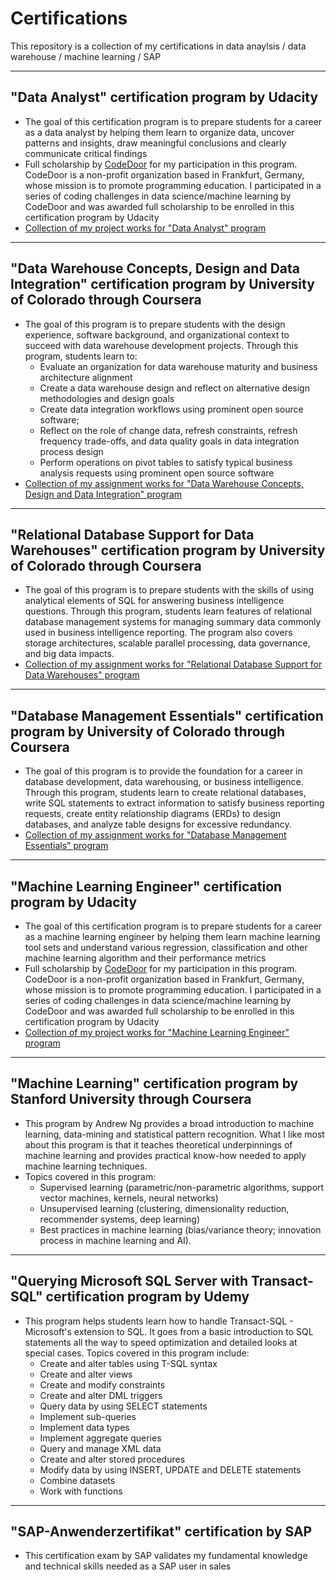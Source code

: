 # Certifications
This repository is a collection of my certifications in data anaylsis / data warehouse / machine learning / SAP

---

## "Data Analyst" certification program by Udacity

- The goal of this certification program is to prepare students for a career as a data analyst by helping them learn to organize data, uncover patterns and insights, draw meaningful conclusions and clearly communicate critical findings
- Full scholarship by [CodeDoor](https://codedoor.com/About) for my participation in this program. CodeDoor is a non-profit organization based in Frankfurt, Germany, whose mission is to promote programming education. I participated in a series of coding challenges in data science/machine learning by CodeDoor and was awarded full scholarship to be enrolled in this certification program by Udacity
- [Collection of my project works for "Data Analyst" program](https://github.com/KaiFormosa/Data_Analyst_Program)

---

## "Data Warehouse Concepts, Design and Data Integration" certification program by University of Colorado through Coursera

- The goal of this program is to prepare students with the design experience, software background, and organizational context to succeed with data warehouse development projects. Through this program, students learn to:
    - Evaluate an organization for data warehouse maturity and business architecture alignment
    - Create a data warehouse design and reflect on alternative design methodologies and design goals
    - Create data integration workflows using prominent open source software;
    - Reflect on the role of change data, refresh constraints, refresh frequency trade-offs, and data quality goals in data integration process design
    - Perform operations on pivot tables to satisfy typical business analysis requests using prominent open source software
- [Collection of my assignment works for "Data Warehouse Concepts, Design and Data Integration" program](https://github.com/KaiFormosa/Data_Warehouse_Concepts_Design_and_Data_Integration)

---

## "Relational Database Support for Data Warehouses" certification program by University of Colorado through Coursera

- The goal of this program is to prepare students with the skills of using analytical elements of SQL for answering business intelligence questions. Through this program, students learn features of relational database management systems for managing summary data commonly used in business intelligence reporting. The program also covers storage architectures, scalable parallel processing, data governance, and big data impacts.
- [Collection of my assignment works for "Relational Database Support for Data Warehouses" program](https://github.com/KaiFormosa/Relational_Database_Support_for_Data_Warehouses)

---

## "Database Management Essentials" certification program by University of Colorado through Coursera

- The goal of this program is to provide the foundation for a career in database development, data warehousing, or business intelligence. Through this program, students learn to create relational databases, write SQL statements to extract information to satisfy business reporting requests, create entity relationship diagrams (ERDs) to design databases, and analyze table designs for excessive redundancy.
- [Collection of my assignment works for "Database Management Essentials" program](https://github.com/KaiFormosa/Database_Management_Essentials)

---

## "Machine Learning Engineer" certification program by Udacity

- The goal of this certification program is to prepare students for a career as a machine learning engineer by helping them learn machine learning tool sets and understand various regression, classification and other machine learning algorithm and their performance metrics
- Full scholarship by [CodeDoor](https://codedoor.com/About) for my participation in this program. CodeDoor is a non-profit organization based in Frankfurt, Germany, whose mission is to promote programming education. I participated in a series of coding challenges in data science/machine learning by CodeDoor and was awarded full scholarship to be enrolled in this certification program by Udacity
- [Collection of my project works for "Machine Learning Engineer" program](https://github.com/KaiFormosa/Machine_Learning_Engineer_Program)

---

## "Machine Learning" certification program by Stanford University through Coursera

- This program by Andrew Ng provides a broad introduction to machine learning, data-mining and statistical pattern recognition. What I like most about this program is that it teaches theoretical underpinnings of machine learning and provides practical know-how needed to apply machine learning techniques.
- Topics covered in this program:
    - Supervised learning (parametric/non-parametric algorithms, support vector machines, kernels, neural networks)
    - Unsupervised learning (clustering, dimensionality reduction, recommender systems, deep learning)
    - Best practices in machine learning (bias/variance theory; innovation process in machine learning and AI). 

---

## "Querying Microsoft SQL Server with Transact-SQL" certification program by Udemy

- This program helps students learn how to handle Transact-SQL - Microsoft's extension to SQL. It goes from a basic introduction to SQL statements all the way to speed optimization and detailed looks at special cases. Topics covered in this program include:
    - Create and alter tables using T-SQL syntax
    - Create and alter views
    - Create and modify constraints
    - Create and alter DML triggers
    - Query data by using SELECT statements
    - Implement sub-queries
    - Implement data types
    - Implement aggregate queries
    - Query and manage XML data
    - Create and alter stored procedures
    - Modify data by using INSERT, UPDATE and DELETE statements
    - Combine datasets
    - Work with functions
    
---

## "SAP-Anwenderzertifikat" certification by SAP

- This certification exam by SAP validates my fundamental knowledge and technical skills needed as a SAP user in sales
